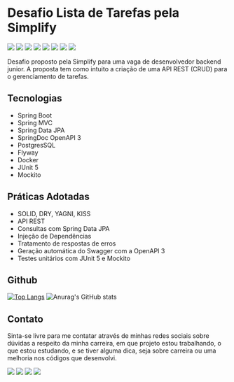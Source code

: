 # Desafio Lista de Tarefas pela Simplify
<div>
    <img src="https://img.shields.io/badge/Java-ED8B00?style=for-the-badge&logo=openjdk&logoColor=white">
    <img src="https://img.shields.io/badge/Spring-6DB33F?style=for-the-badge&logo=spring&logoColor=white">
    <img src="https://img.shields.io/badge/PostgreSQL-316192?style=for-the-badge&logo=postgresql&logoColor=white">
    <img src="https://img.shields.io/badge/Hibernate-59666C?style=for-the-badge&logo=Hibernate&logoColor=white">
    <img src="https://img.shields.io/badge/docker-%230db7ed.svg?style=for-the-badge&logo=docker&logoColor=white">
    <img src="https://img.shields.io/badge/-Swagger-%23Clojure?style=for-the-badge&logo=swagger&logoColor=white">
    <img src="https://img.shields.io/badge/IntelliJ_IDEA-000000.svg?style=for-the-badge&logo=intellij-idea&logoColor=white">
    <img src="https://img.shields.io/badge/SonarLint-CB2029?style=for-the-badge&logo=sonarlint&logoColor=white">
</div>

Desafio proposto pela Simplify para uma vaga de desenvolvedor backend junior. A proposta tem como intuito a criação de
uma API REST (CRUD) para o gerenciamento de tarefas.

## Tecnologias

- Spring Boot
- Spring MVC
- Spring Data JPA
- SpringDoc OpenAPI 3
- PostgresSQL
- Flyway
- Docker
- JUnit 5
- Mockito

## Práticas Adotadas

- SOLID, DRY, YAGNI, KISS
- API REST
- Consultas com Spring Data JPA
- Injeção de Dependências
- Tratamento de respostas de erros
- Geração automática do Swagger com a OpenAPI 3
- Testes unitários com JUnit 5 e Mockito

## Github
[![Top Langs](https://github-readme-stats-git-masterrstaa-rickstaa.vercel.app/api/top-langs/?username=sergiotavuencas)](https://github.com/anuraghazra/github-readme-stats)
![Anurag's GitHub stats](https://github-readme-stats.vercel.app/api?username=sergiotavuencas\&hide=issues\&show_icons=true)

## Contato
Sinta-se livre para me contatar através de minhas redes sociais sobre dúvidas a respeito da minha carreira, em que projeto estou trabalhando, o que estou estudando, e se tiver alguma dica, seja sobre carreira ou uma melhoria nos códigos que desenvolvi.

<div>
  <a href="http://www.linkedin.com/in/sergiotavuencas" target="_blank"><img src="https://img.shields.io/badge/LinkedIn-0077B5?style=for-the-badge&logo=linkedin&logoColor=white" target="_blank"></a>
  <a href="https://github.com/sergiotavuencas/" target="_blank"><img src="https://img.shields.io/badge/GitHub-100000?style=for-the-badge&logo=github&logoColor=white" target="_blank"></a>
  <a href = "mailto:sergio_tavuencas@outlook.com"><img src="https://img.shields.io/badge/Microsoft_Outlook-0078D4?style=for-the-badge&logo=microsoft-outlook&logoColor=white" target="_blank"></a>
  <a href = "mailto:sergiovicentetavuencas@gmail.com"><img src="https://img.shields.io/badge/-Gmail-%23333?style=for-the-badge&logo=gmail&logoColor=white" target="_blank"></a>
</div>
